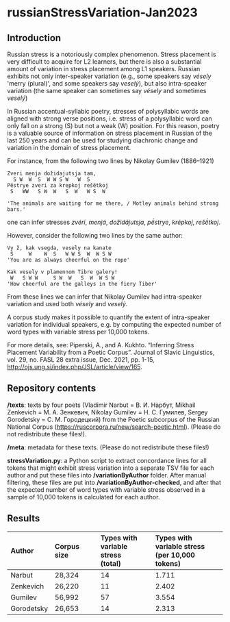 # russianStressVariation-Jan2023

## Introduction
Russian stress is a notoriously complex phenomenon. Stress placement is very difficult to acquire for L2 learners, but there is also a substantial amount of variation in stress placement among L1 speakers. Russian exhibits not only inter-speaker variation (e.g., some speakers say _vésely_ 'merry (plural)', and some speakers say _veselý_), but also intra-speaker variation (the same speaker can sometimes say _vésely_ and sometimes _veselý_)

In Russian accentual-syllabic poetry, stresses of polysyllabic words are aligned with strong verse positions, i.e. stress of a polysyllabic word can only fall on a strong (S) but not a weak (W) position. For this reason, poetry is a valuable source of information on stress placement in Russian of the last 250 years and can be used for studying diachronic change and variation in the domain of stress placement.

For instance, from the following two lines by Nikolay Gumilev (1886–1921)

    Zveri menja dožidajutsja tam,
      S W  W  S  W W S W   W  S
    Pëstrye zveri za krepkoj rešëtkoj
     S   WW   S W  W   S  W   W S  W
    
    'The animals are waiting for me there, / Motley animals behind strong bars.'

one can infer stresses _zvéri_, _menjá_, _dožidájutsja_, _pë́strye_, _krépkoj_, _rešë́tkoj_.

However, consider the following two lines by the same author:

    Vy ž, kak vsegda, vesely na kanate
     S     W    W  S   W W S  W  W S W
    'You are as always cheerful on the rope'
    
    Kak vesely v plamennom Tibre galery!
     W   S W W     S W  W   S  W  W S W
    'How cheerful are the galleys in the fiery Tiber'

From these lines we can infer that Nikolay Gumilev had intra-speaker variation and used both _vésely_ and _veselý_.

A corpus study makes it possible to quantify the extent of intra-speaker variation for individual speakers, e.g. by computing the expected number of word types with variable stress per 10,000 tokens.

For more details, see: Piperski, A., and A. Kukhto. “Inferring Stress Placement Variability from a Poetic Corpus”. Journal of Slavic Linguistics, vol. 29, no. FASL 28 extra issue, Dec. 2021, pp. 1-15, http://ojs.ung.si/index.php/JSL/article/view/165.

## Repository contents

**/texts**: texts by four poets (Vladimir Narbut = В. И. Нарбут, Mikhail Zenkevich = М. А. Зенкевич, Nikolay Gumilev = Н. С. Гумилев, Sergey Gorodetsky = С. М. Городецкий) from the Poetic subcorpus of the Russian National Corpus (https://ruscorpora.ru/new/search-poetic.html). (Please do not redistribute these files!). 

**/meta**: metadata for these texts. (Please do not redistribute these files!)

**stressVariation.py**: a Python script to extract concordance lines for all tokens that might exhibit stress variation into a separate TSV file for each author and put these files into **/variationByAuthor** folder. After manual filtering, these files are put into **/variationByAuthor-checked**, and after that the expected number of word types with variable stress observed in a sample of 10,000 tokens is calculated for each author.

## Results

| Author | Corpus size | Types with <br> variable stress <br> (total) | Types with <br> variable stress <br> (per 10,000 tokens) |
| :--- | :--- | :--- | :--- |
| Narbut | 28,324 | 14 | 1.711 |
| Zenkevich | 26,220 | 11 | 2.402 |
| Gumilev | 56,992 | 57 | 3.554 |
| Gorodetsky | 26,653 | 14 | 2.313 |
